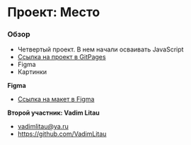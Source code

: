 # Проект: Место

### Обзор
* Четвертый проект. В нем начали осваивать JavaScript
* [Ссылка на проект в GitPages](https://danielermal.github.io/mesto-project/)
* Figma
* Картинки

**Figma**

* [Ссылка на макет в Figma](https://www.figma.com/file/2cn9N9jSkmxD84oJik7xL7/JavaScript.-Sprint-4?node-id=0%3A1)

**Второй участник: Vadim Litau**
* vadimlitau@ya.ru
* https://github.com/VadimLitau
